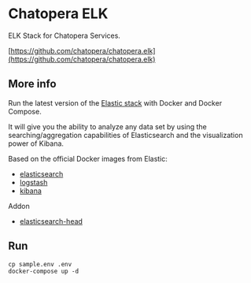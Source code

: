 # Chatopera ELK

ELK Stack for Chatopera Services.

[https://github.com/chatopera/chatopera.elk](https://github.com/chatopera/chatopera.elk)

## More info

Run the latest version of the [Elastic stack](https://www.elastic.co/elk-stack) with Docker and Docker Compose.

It will give you the ability to analyze any data set by using the searching/aggregation capabilities of Elasticsearch
and the visualization power of Kibana.

Based on the official Docker images from Elastic:

* [elasticsearch](https://github.com/elastic/elasticsearch-docker)
* [logstash](https://github.com/elastic/logstash-docker)
* [kibana](https://github.com/elastic/kibana-docker)

Addon
* [elasticsearch-head](https://mobz.github.io/elasticsearch-head/)

## Run

```
cp sample.env .env
docker-compose up -d
```
